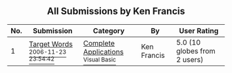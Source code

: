 ﻿<div align="center">

## All Submissions by Ken Francis

</div>

No.  | Submission | Category | By   | User Rating
---- | ---------- | -------- | ---- | -----------
1 | [Target Words<br /><sup>2006-11-23 23:54:42</sup>](https://github.com/Planet-Source-Code/ken-francis-target-words__1-67178) | [Complete Applications<br /><sup>Visual Basic</sup>](../ByCategory/complete-applications__1-27.md) | Ken Francis | 5.0 (10 globes from 2 users)
